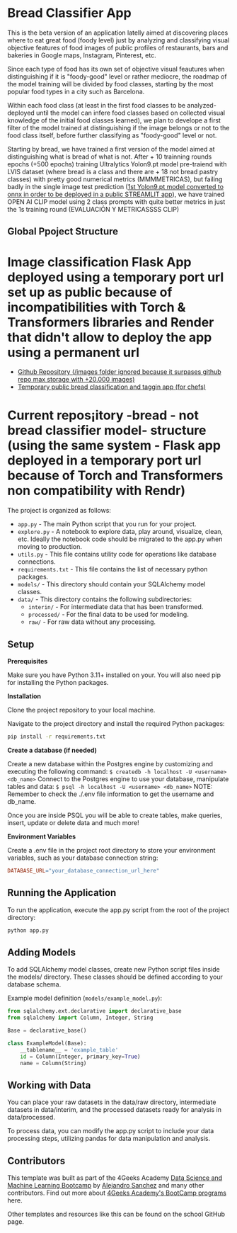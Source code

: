 # Bread Classifier App 

This is the beta version of an application latelly aimed at discovering places where to eat great food (foody level) just by analyzing and classifying visual objective features of food images of public profiles of restaurants, bars and bakeries in Google maps, Instagram, Pinterest, etc. 

Since each type of food has its own set of objective visual feautures when distinguishing if it is "foody-good" level or rather mediocre, the roadmap of the model training will be divided by food classes, starting by the most popular food types in a city such as Barcelona. 

Within each food class (at least in the first food classes to be analyzed-deployed until the model can infere food classes based on collected visual knowledge of the initial food classes learned), we plan to develope a first filter of the model trained at distinguishing if the image belongs or not to the food class itself, before further classifying as "foody-good" level or not.

Starting by bread, we have trained a first version of the model aimed at distinguishing what is bread of what is not. After + 10 trainning rounds epochs (+500 epochs) training Ultralytics Yolon9.pt model pre-traiend with LVIS dataset (where bread is a class and there are + 18 not bread pastry classes) with pretty good numerical metrics (MMMMETRICAS), but failing badly in the single image test prediction ([1st Yolon9.pt model converted to onnx in order to be deployed in a public STREAMLIT app](https://gourmetfoodclassifierv12.streamlit.app/)), we have trained OPEN AI CLIP model using 2 class prompts with quite better metrics in just the 1s training round (EVALUACIÓN Y METRICASSSS CLIP)



## Global Ppoject Structure

# Image classification Flask App deployed using a temporary port url set up as public because of incompatibilities with Torch & Transformers libraries and Render that didn't allow to deploy the app using a permanent url
* [Github Repository (/images folder ignored because it surpases github repo max storage with +20.000 images)](https://github.com/dianamonroe/pretrainfoodclassificationwidget)
* [Temporary public bread classification and taggin app (for chefs)](https://5000-dianamonroe-pretrainfoo-2w8tlujr98p.ws-eu117.gitpod.io/)


# Current repos¡itory -bread - not bread classifier model- structure (using the same system - Flask app deployed in a temporary port url because of Torch and Transformers non compatibility with Rendr)

The project is organized as follows:

- `app.py` - The main Python script that you run for your project.
- `explore.py` - A notebook to explore data, play around, visualize, clean, etc. Ideally the notebook code should be migrated to the app.py when moving to production.
- `utils.py` - This file contains utility code for operations like database connections.
- `requirements.txt` - This file contains the list of necessary python packages.
- `models/` - This directory should contain your SQLAlchemy model classes.
- `data/` - This directory contains the following subdirectories:
  - `interin/` - For intermediate data that has been transformed.
  - `processed/` - For the final data to be used for modeling.
  - `raw/` - For raw data without any processing.
 
    
## Setup

**Prerequisites**

Make sure you have Python 3.11+ installed on your. You will also need pip for installing the Python packages.

**Installation**

Clone the project repository to your local machine.

Navigate to the project directory and install the required Python packages:

```bash
pip install -r requirements.txt
```

**Create a database (if needed)**

Create a new database within the Postgres engine by customizing and executing the following command: `$ createdb -h localhost -U <username> <db_name>`
Connect to the Postgres engine to use your database, manipulate tables and data: `$ psql -h localhost -U <username> <db_name>`
NOTE: Remember to check the ./.env file information to get the username and db_name.

Once you are inside PSQL you will be able to create tables, make queries, insert, update or delete data and much more!

**Environment Variables**

Create a .env file in the project root directory to store your environment variables, such as your database connection string:

```makefile
DATABASE_URL="your_database_connection_url_here"
```

## Running the Application

To run the application, execute the app.py script from the root of the project directory:

```bash
python app.py
```

## Adding Models

To add SQLAlchemy model classes, create new Python script files inside the models/ directory. These classes should be defined according to your database schema.

Example model definition (`models/example_model.py`):

```py
from sqlalchemy.ext.declarative import declarative_base
from sqlalchemy import Column, Integer, String

Base = declarative_base()

class ExampleModel(Base):
    __tablename__ = 'example_table'
    id = Column(Integer, primary_key=True)
    name = Column(String)

```

## Working with Data

You can place your raw datasets in the data/raw directory, intermediate datasets in data/interim, and the processed datasets ready for analysis in data/processed.

To process data, you can modify the app.py script to include your data processing steps, utilizing pandas for data manipulation and analysis.

## Contributors

This template was built as part of the 4Geeks Academy [Data Science and Machine Learning Bootcamp](https://4geeksacademy.com/us/coding-bootcamps/datascience-machine-learning) by [Alejandro Sanchez](https://twitter.com/alesanchezr) and many other contributors. Find out more about [4Geeks Academy's BootCamp programs](https://4geeksacademy.com/us/programs) here.

Other templates and resources like this can be found on the school GitHub page.
